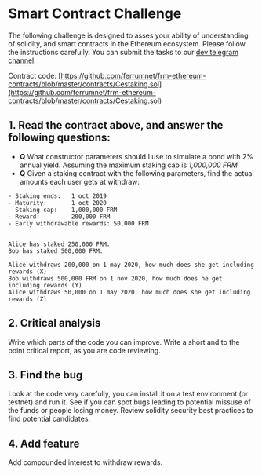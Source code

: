 # Smart Contract Challenge

The following challenge is designed to asses your ability of understanding of solidity, and smart contracts in the Ethereum ecosystem. Please follow the instructions carefully. You can submit the tasks to our [dev telegram channel](https://t.me/Ferrumdeveloper).

Contract code: 
[https://github.com/ferrumnet/frm-ethereum-contracts/blob/master/contracts/Cestaking.sol](https://github.com/ferrumnet/frm-ethereum-contracts/blob/master/contracts/Cestaking.sol)

## 1. Read the contract above, and answer the following questions:

- **Q** What constructor parameters should I use to simulate a bond with 2% annual yield. Assuming the maximum staking cap is *1,000,000 FRM*
- **Q** Given a staking contract with the following parameters, find the actual amounts each user gets at withdraw:
```
- Staking ends:   1 oct 2019
- Maturity:       1 oct 2020
- Staking cap:    1,000,000 FRM
- Reward:         200,000 FRM
- Early withdrawable rewards: 50,000 FRM


Alice has staked 250,000 FRM.
Bob has staked 500,000 FRM.

Alice withdraws 200,000 on 1 may 2020, how much does she get including rewards (X)
Bob withdraws 500,000 FRM on 1 nov 2020, how much does he get including rewards (Y) 
Alice withdraws 50,000 on 1 may 2020, how much does she get including rewards (Z)
```

## 2. Critical analysis

Write which parts of the code you can improve. Write a short and to the point critical report, as you are code reviewing.

## 3. Find the bug

Look at the code very carefully, you can install it on a test environment (or testnet) and run it. See if you can spot bugs leading to potential missuse of the funds or people losing money. Review solidity security best practices to find potential candidates.

## 4. Add feature

Add compounded interest to withdraw rewards.

